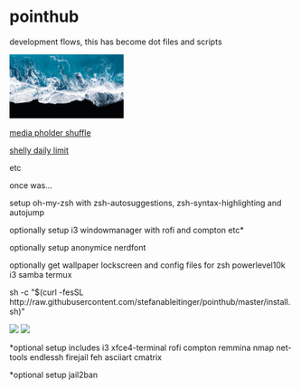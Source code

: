 <h1>pointhub</h1>

<p>development flows, this has become dot files and scripts</p>
<p><img width=40% src="https://raw.githubusercontent.com/stefanableitinger/pointhub/master/wallpaper_blackbeach.png"></p>
<p><a href="https://raw.githubusercontent.com/stefanableitinger/pointhub/master/mps.sh">media pholder shuffle</a></p>
<p><a href="https://raw.githubusercontent.com/stefanableitinger/pointhub/master/shelly_control.sh">shelly daily limit</a></p>
<p>etc</p>

<p>once was...</p>
<p>setup oh-my-zsh with zsh-autosuggestions, zsh-syntax-highlighting and autojump</p>
<p>optionally setup i3 windowmanager with rofi and compton etc*</p>
<p>optionally setup anonymice nerdfont</p>
<p>optionally get wallpaper lockscreen and config files for zsh powerlevel10k i3 samba termux</p>

<p>sh -c "$(curl -fesSL ht<span>tp://raw.githubusercontent</span>.com/stefanableitinger/pointhub/master/install.sh)"</a>

<p><img width=40% src="https://user-images.githubusercontent.com/56166006/110395228-aef0c900-8065-11eb-8a2a-095722643956.png">
<img width=40% src="https://user-images.githubusercontent.com/56166006/110395288-c9c33d80-8065-11eb-9d1e-0c9e8c455b29.png">
</p>

<p>*optional setup includes i3 xfce4-terminal rofi compton remmina nmap net-tools endlessh firejail feh asciiart cmatrix</hp>
<p>*optional setup jail2ban</p>
